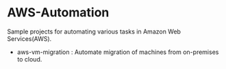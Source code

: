 # AWS-Automation

Sample projects for automating various tasks in Amazon Web Services(AWS).

* aws-vm-migration : Automate migration of machines from on-premises to cloud.

